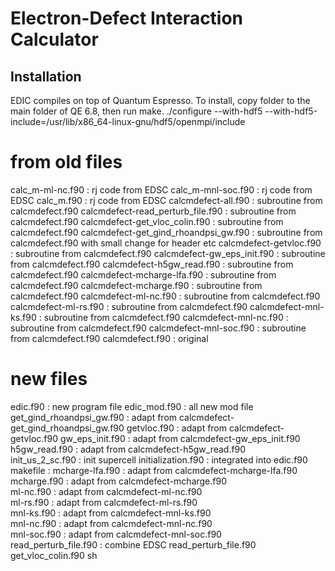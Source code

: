 # Electron-Defect Interaction Calculator

## Installation

 EDIC compiles on top of Quantum Espresso. To install, copy folder to the main folder of QE 6.8, then run make.
 ./configure --with-hdf5  --with-hdf5-include=/usr/lib/x86_64-linux-gnu/hdf5/openmpi/include

# from old files
calc_m-ml-nc.f90                      : rj code from EDSC
calc_m-mnl-soc.f90                    : rj code from EDSC
calc_m.f90                            : rj code from EDSC
calcmdefect-all.f90                   : subroutine from calcmdefect.f90
calcmdefect-read_perturb_file.f90     : subroutine from calcmdefect.f90
calcmdefect-get_vloc_colin.f90        : subroutine from calcmdefect.f90
calcmdefect-get_gind_rhoandpsi_gw.f90 : subroutine from calcmdefect.f90 with small change for header etc
calcmdefect-getvloc.f90               : subroutine from calcmdefect.f90
calcmdefect-gw_eps_init.f90           : subroutine from calcmdefect.f90
calcmdefect-h5gw_read.f90             : subroutine from calcmdefect.f90
calcmdefect-mcharge-lfa.f90           : subroutine from calcmdefect.f90
calcmdefect-mcharge.f90               : subroutine from calcmdefect.f90
calcmdefect-ml-nc.f90                 : subroutine from calcmdefect.f90
calcmdefect-ml-rs.f90                 : subroutine from calcmdefect.f90
calcmdefect-mnl-ks.f90                : subroutine from calcmdefect.f90
calcmdefect-mnl-nc.f90                : subroutine from calcmdefect.f90
calcmdefect-mnl-soc.f90               : subroutine from calcmdefect.f90
calcmdefect.f90                       : original 

# new files
edic.f90                              : new program file
edic_mod.f90                          : all new mod file
get_gind_rhoandpsi_gw.f90             : adapt from calcmdefect-get_gind_rhoandpsi_gw.f90 
getvloc.f90                           : adapt from calcmdefect-getvloc.f90
gw_eps_init.f90                       : adapt from calcmdefect-gw_eps_init.f90   
h5gw_read.f90                         : adapt from calcmdefect-h5gw_read.f90     
init_us_2_sc.f90                      : init supercell 
initialization.f90                    : integrated into edic.f90
makefile                              : 
mcharge-lfa.f90                       : adapt from calcmdefect-mcharge-lfa.f90    
mcharge.f90                           : adapt from calcmdefect-mcharge.f90       
ml-nc.f90                             : adapt from calcmdefect-ml-nc.f90         
ml-rs.f90                             : adapt from calcmdefect-ml-rs.f90         
mnl-ks.f90                            : adapt from calcmdefect-mnl-ks.f90        
mnl-nc.f90                            : adapt from calcmdefect-mnl-nc.f90        
mnl-soc.f90                           : adapt from calcmdefect-mnl-soc.f90       
read_perturb_file.f90                 : combine EDSC read_perturb_file.f90 get_vloc_colin.f90
sh











